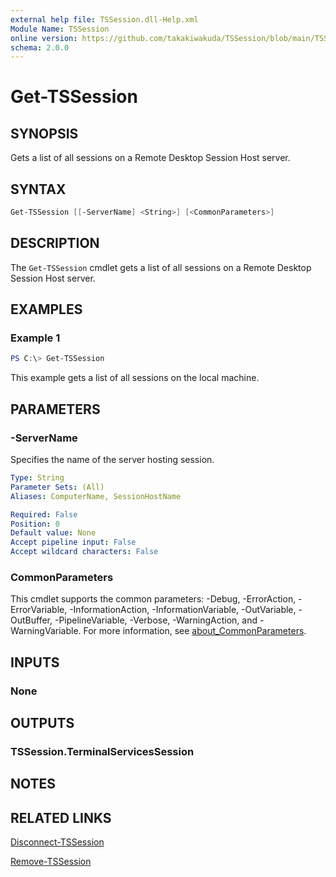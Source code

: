 ```yaml
---
external help file: TSSession.dll-Help.xml
Module Name: TSSession
online version: https://github.com/takakiwakuda/TSSession/blob/main/TSSession/docs/Get-TSSession.md
schema: 2.0.0
---
```


# Get-TSSession

## SYNOPSIS

Gets a list of all sessions on a Remote Desktop Session Host server.

## SYNTAX

```powershell
Get-TSSession [[-ServerName] <String>] [<CommonParameters>]
```

## DESCRIPTION

The `Get-TSSession` cmdlet gets a list of all sessions on a Remote Desktop Session Host server.

## EXAMPLES

### Example 1

```powershell
PS C:\> Get-TSSession
```

This example gets a list of all sessions on the local machine.

## PARAMETERS

### -ServerName

Specifies the name of the server hosting session.

```yaml
Type: String
Parameter Sets: (All)
Aliases: ComputerName, SessionHostName

Required: False
Position: 0
Default value: None
Accept pipeline input: False
Accept wildcard characters: False
```

### CommonParameters

This cmdlet supports the common parameters: -Debug, -ErrorAction, -ErrorVariable, -InformationAction, -InformationVariable, -OutVariable, -OutBuffer, -PipelineVariable, -Verbose, -WarningAction, and -WarningVariable. For more information, see [about_CommonParameters](http://go.microsoft.com/fwlink/?LinkID=113216).

## INPUTS

### None

## OUTPUTS

### TSSession.TerminalServicesSession

## NOTES

## RELATED LINKS

[Disconnect-TSSession](https://github.com/takakiwakuda/TSSession/blob/main/TSSession/docs/Disconnect-TSSession.md)

[Remove-TSSession](https://github.com/takakiwakuda/TSSession/blob/main/TSSession/docs/Remove-TSSession.md)
